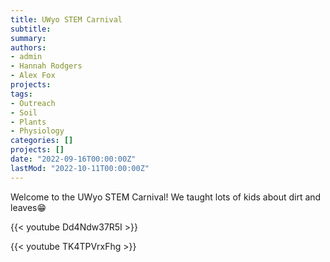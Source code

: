 ```yaml
---
title: UWyo STEM Carnival
subtitle: 
summary: 
authors:
- admin
- Hannah Rodgers
- Alex Fox
projects:
tags:
- Outreach
- Soil
- Plants
- Physiology
categories: []
projects: []
date: "2022-09-16T00:00:00Z"
lastMod: "2022-10-11T00:00:00Z"
---
```

Welcome to the UWyo STEM Carnival! We taught lots of kids about dirt and leaves😁

{{< youtube Dd4Ndw37R5I >}}

{{< youtube TK4TPVrxFhg >}}
